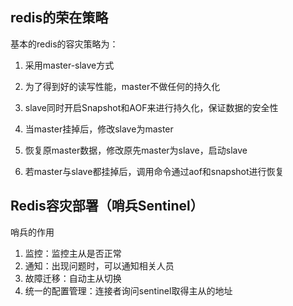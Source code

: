 ## redis的荣在策略

基本的redis的容灾策略为：

1.  采用master-slave方式

2.  为了得到好的读写性能，master不做任何的持久化

3.  slave同时开启Snapshot和AOF来进行持久化，保证数据的安全性

4.  当master挂掉后，修改slave为master

5.  恢复原master数据，修改原先master为slave，启动slave

6. 若master与slave都挂掉后，调用命令通过aof和snapshot进行恢复

## Redis容灾部署（哨兵Sentinel）
哨兵的作用
1. 监控：监控主从是否正常
2. 通知：出现问题时，可以通知相关人员
3. 故障迁移：自动主从切换
4. 统一的配置管理：连接者询问sentinel取得主从的地址
